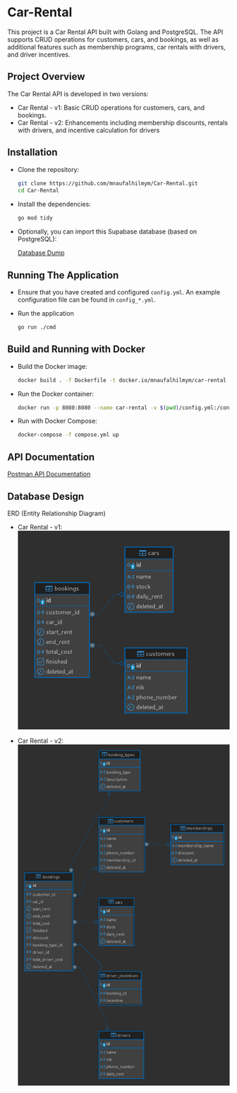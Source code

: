 # Car-Rental

This project is a Car Rental API built with Golang and PostgreSQL. The API supports CRUD operations for customers, cars, and bookings, as well as additional features such as membership programs, car rentals with drivers, and driver incentives.

## Project Overview

The Car Rental API is developed in two versions:

- Car Rental - v1: Basic CRUD operations for customers, cars, and bookings.
- Car Rental - v2: Enhancements including membership discounts, rentals with drivers, and incentive calculation for drivers

## Installation

- Clone the repository:

  ```bash
  git clone https://github.com/mnaufalhilmym/Car-Rental.git
  cd Car-Rental
  ```

- Install the dependencies:

  ```bash
  go mod tidy
  ```

- Optionally, you can import this Supabase database (based on PostgreSQL):

  [Database Dump](./docs/car_rental_supabase_dump.sql)

## Running The Application

- Ensure that you have created and configured `config.yml`. An example configuration file can be found in `config_*.yml`.

- Run the application

  ```bash
  go run ./cmd
  ```

## Build and Running with Docker

- Build the Docker image:

  ```bash
  docker build . -f Dockerfile -t docker.io/mnaufalhilmym/car-rental
  ```

- Run the Docker container:

  ```bash
  docker run -p 8080:8080 --name car-rental -v $(pwd)/config.yml:/config.yml docker.io/mnaufalhilmym/car-rental
  ```

- Run with Docker Compose:

  ```bash
  docker-compose -f compose.yml up
  ```

## API Documentation

[Postman API Documentation](https://www.postman.com/cloudy-satellite-99691/workspace/car-rental/collection/38046449-d24b9de5-8ffa-44a7-b964-651584c98585?action=share&creator=38046449)

## Database Design

ERD (Entity Relationship Diagram)

- Car Rental - v1:\
  ![ERDv1](./docs/erd-v1.png)

- Car Rental - v2:\
  ![ERDv2](./docs/erd-v2.png)
